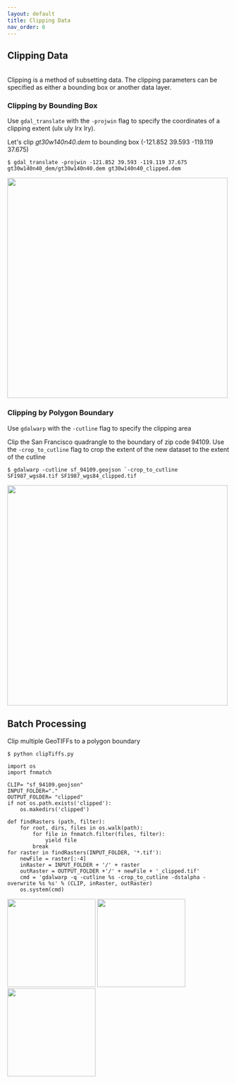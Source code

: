 ```yaml
---
layout: default
title: Clipping Data
nav_order: 6
---
```


## Clipping Data
<br/>
Clipping is a method of subsetting data. The clipping parameters can be specified as either a bounding box or another data layer.

### Clipping by Bounding Box

Use `gdal_translate` with the `-projwin` flag to specify the coordinates of a clipping extent (ulx uly lrx lry). 

Let's clip _gt30w140n40.dem_ to bounding box (-121.852 39.593 -119.119 37.675)
```
$ gdal_translate -projwin -121.852 39.593 -119.119 37.675 gt30w140n40_dem/gt30w140n40.dem gt30w140n40_clipped.dem
```
<img src="https://raw.githubusercontent.com/kimdurante/intro-to-gdal/master/images/dem_clip.png" width="500">


### Clipping by Polygon Boundary

Use `gdalwarp` with the `-cutline` flag to specify the clipping area 

Clip the San Francisco quadrangle to the boundary of zip code 94109. Use the `-crop_to_cutline` flag to crop the extent of the new dataset to the extent of the cutline

```
$ gdalwarp -cutline sf_94109.geojson `-crop_to_cutline SF1987_wgs84.tif SF1987_wgs84_clipped.tif
```
<img src="https://raw.githubusercontent.com/kimdurante/intro-to-gdal/master/images/94109_alpha_c.png" width="500">

## Batch Processing

Clip multiple GeoTIFFs to a polygon boundary

```
$ python clipTiffs.py
```

```
import os
import fnmatch

CLIP= "sf_94109.geojson"
INPUT_FOLDER="."
OUTPUT_FOLDER= "clipped"
if not os.path.exists('clipped'):
    os.makedirs('clipped')

def findRasters (path, filter):
    for root, dirs, files in os.walk(path):
        for file in fnmatch.filter(files, filter):
            yield file
        break
for raster in findRasters(INPUT_FOLDER, '*.tif'):
    newFile = raster[:-4]
    inRaster = INPUT_FOLDER + '/' + raster
    outRaster = OUTPUT_FOLDER +'/' + newFile + '_clipped.tif'
    cmd = 'gdalwarp -q -cutline %s -crop_to_cutline -dstalpha -overwrite %s %s' % (CLIP, inRaster, outRaster)
    os.system(cmd)
   ```
<p float="left">
  <img src="https://raw.githubusercontent.com/kimdurante/intro-to-gdal/master/images/clip_1915.png" width="200" />
  <img src="https://raw.githubusercontent.com/kimdurante/intro-to-gdal/master/images/clip_1938.png" width="200" /> 
  <img src="https://raw.githubusercontent.com/kimdurante/intro-to-gdal/master/images/clip_1987.png" width="200" />
</p>

